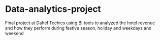# Data-analytics-project
Final project at Dahel Techies using BI tools to analyzed the hotel revenue and how they perform during festive season, holiday and weekdays and weekend 
